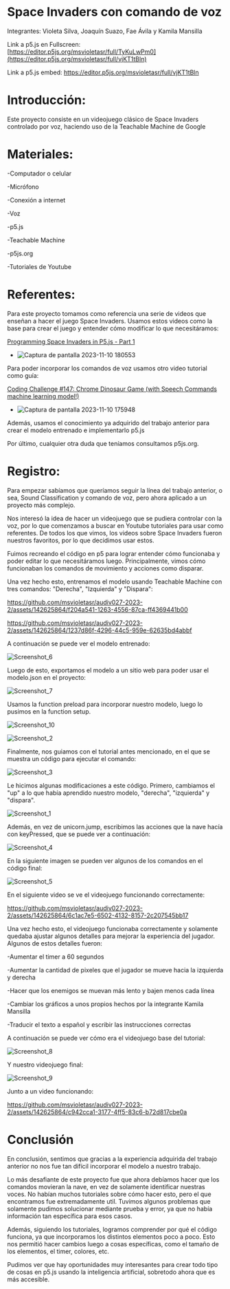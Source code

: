 # Space Invaders con comando de voz

Integrantes: Violeta Silva, Joaquín Suazo, Fae Ávila y Kamila Mansilla

Link a p5.js en Fullscreen: [https://editor.p5js.org/msvioletasr/full/TyKuLwPm0](https://editor.p5js.org/msvioletasr/full/vjKT1tBln)

Link a p5.js embed: https://editor.p5js.org/msvioletasr/full/vjKT1tBln

# Introducción:

Este proyecto consiste en un videojuego clásico de Space Invaders controlado por voz, haciendo uso de la Teachable Machine de Google

# Materiales: 

-Computador o celular

-Micrófono

-Conexión a internet

-Voz

-p5.js

-Teachable Machine

-p5js.org

-Tutoriales de Youtube

# Referentes:

Para este proyecto tomamos como referencia una serie de videos que enseñan a hacer el juego Space Invaders. Usamos estos videos como la base para crear el juego y entender cómo modificar lo que necesitáramos:

[Programming Space Invaders in P5.js - Part 1 ](https://www.youtube.com/watch?v=ZQ3M7cltjks&list=PLBDInqUM5B25FzygoJ9Ifg1TZXmIHz4zh)
- ![Captura de pantalla 2023-11-10 180553](https://github.com/joaquinsuazo/audiv027-2023-2/assets/128074599/5c704b62-451a-4aa1-b547-7ac9b12f89bc)

Para poder incorporar los comandos de voz usamos otro video tutorial como guía:

 [Coding Challenge #147: Chrome Dinosaur Game (with Speech Commands machine learning model!)](https://www.youtube.com/watch?v=l0HoJHc-63Q)
- ![Captura de pantalla 2023-11-10 175948](https://github.com/joaquinsuazo/audiv027-2023-2/assets/128074599/a76677ec-1b7b-46d4-b2cd-0270026c27da)

Además, usamos el conocimiento ya adquirido del trabajo anterior para crear el modelo entrenado e implementarlo p5.js

Por último, cualquier otra duda que teníamos consultamos p5js.org.

# Registro:

Para empezar sabíamos que queríamos seguir la línea del trabajo anterior, o sea, Sound Classification y comando de voz, pero ahora aplicado a un proyecto más complejo.

Nos interesó la idea de hacer un videojuego que se pudiera controlar con la voz, por lo que comenzamos a buscar en Youtube tutoriales para usar como referentes. De todos los que vimos, los videos sobre Space Invaders fueron nuestros favoritos, por lo que decidimos usar estos.

Fuimos recreando el código en p5 para lograr entender cómo funcionaba y poder editar lo que necesitáramos luego. Principalmente, vimos cómo funcionaban los comandos de movimiento y acciones como disparar.

Una vez hecho esto, entrenamos el modelo usando Teachable Machine con tres comandos: "Derecha", "Izquierda" y "Dispara":

https://github.com/msvioletasr/audiv027-2023-2/assets/142625864/f204a541-1263-4556-87ca-ff4369441b00

https://github.com/msvioletasr/audiv027-2023-2/assets/142625864/1237d86f-4296-44c5-959e-62635bd4abbf

A continuación se puede ver el modelo entrenado: 

![Screenshot_6](https://github.com/msvioletasr/audiv027-2023-2/assets/142625864/7d465431-3cb8-4bf5-8271-58954043a329)

Luego de esto, exportamos el modelo a un sitio web para poder usar el modelo.json en el proyecto:

![Screenshot_7](https://github.com/msvioletasr/audiv027-2023-2/assets/142625864/5b8a5885-ab65-41da-9810-5e19e0896fe4)

Usamos la function preload para incorporar nuestro modelo, luego lo pusimos en la function setup.  

![Screenshot_10](https://github.com/msvioletasr/audiv027-2023-2/assets/142625864/d0b0c72d-9907-41b6-b992-e9e2e28ff422)

![Screenshot_2](https://github.com/msvioletasr/audiv027-2023-2/assets/142625864/b61bb7a5-9f77-403e-b788-0ab9bfac635b) 

Finalmente, nos guiamos con el tutorial antes mencionado, en el que se muestra un código para ejecutar el comando:

![Screenshot_3](https://github.com/msvioletasr/audiv027-2023-2/assets/142625864/c9eda465-da72-4dcf-8257-03bf81b345a2)

Le hicimos algunas modificaciones a este código. Primero, cambiamos el "up" a lo que había aprendido nuestro modelo, "derecha", "izquierda" y "dispara".

![Screenshot_1](https://github.com/msvioletasr/audiv027-2023-2/assets/142625864/4b43e5a7-7644-4df7-acdf-fa3479021f9a)

Además, en vez de unicorn.jump, escribimos las acciones que la nave hacía con keyPressed, que se puede ver a continuación:

![Screenshot_4](https://github.com/msvioletasr/audiv027-2023-2/assets/142625864/483d1358-5fa7-4e10-a365-a2a7b0246f6f)

En la siguiente imagen se pueden ver algunos de los comandos en el código final:

![Screenshot_5](https://github.com/msvioletasr/audiv027-2023-2/assets/142625864/91863e11-0d96-4d68-9bb9-826c01480851)

En el siguiente video se ve el videojuego funcionando correctamente:

https://github.com/msvioletasr/audiv027-2023-2/assets/142625864/6c1ac7e5-6502-4132-8157-2c207545bb17

Una vez hecho esto, el videojuego funcionaba correctamente y solamente quedaba ajustar algunos detalles para mejorar la experiencia del jugador.
Algunos de estos detalles fueron:

-Aumentar el timer a 60 segundos

-Aumentar la cantidad de pixeles que el jugador se mueve hacia la izquierda y derecha

-Hacer que los enemigos se muevan más lento y bajen menos cada línea

-Cambiar los gráficos a unos propios hechos por la integrante Kamila Mansilla

-Traducir el texto a español y escribir las instrucciones correctas

A continuación se puede ver cómo era el videojuego base del tutorial:

![Screenshot_8](https://github.com/msvioletasr/audiv027-2023-2/assets/142625864/cadd6a24-e47b-40c8-a185-29b564a06fc2)

Y nuestro videojuego final:

![Screenshot_9](https://github.com/msvioletasr/audiv027-2023-2/assets/142625864/c5972c55-2ed6-4e8e-9d6e-d4d86f20bb6c)

Junto a un video funcionando:

https://github.com/msvioletasr/audiv027-2023-2/assets/142625864/c942cca1-3177-4ff5-83c6-b72d817cbe0a

# Conclusión

En conclusión, sentimos que gracias a la experiencia adquirida del trabajo anterior no nos fue tan difícil incorporar el modelo a nuestro trabajo. 

Lo más desafiante de este proyecto fue que ahora debíamos hacer que los comandos movieran la nave, en vez de solamente identificar nuestras voces. No habían muchos tutoriales sobre cómo hacer esto, pero el que encontramos fue extremadamente util. Tuvimos algunos problemas que solamente pudimos solucionar mediante prueba y error, ya que no había información tan específica para esos casos.

Además, siguiendo los tutoriales, logramos comprender por qué el código funciona, ya que incorporamos los distintos elementos poco a poco. Esto nos permitió hacer cambios luego a cosas específicas, como el tamaño de los elementos, el timer, colores, etc.

Pudimos ver que hay oportunidades muy interesantes para crear todo tipo de cosas en p5.js usando la inteligencia artificial, sobretodo ahora que es más accesible. 
